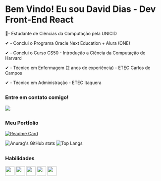 # Bem Vindo! Eu sou David Dias - Dev Front-End React

📝- Estudante de Ciências da Computação pela UNICID

✔ - Conclui o Programa Oracle Next Education + Alura (ONE)

✔ - Conclui o Curso CS50 - Introdução a Ciência da Computação de Harvard

✔ - Técnico em Enfermagem (2 anos de experiência) - ETEC Carlos de Campos

✔ - Técnico em Administração - ETEC Itaquera

##

### Entre em contato comigo!

<div>
  <a href="https://www.linkedin.com/in/daviddias99/" target="_blank"><img src="https://img.shields.io/badge/LinkedIn-0077B5?style=for-the-badge&logo=linkedin&logoColor=white"/></a>
  
 <!-- ![Snake animation](https://github.com/DavidDias1999/DavidDias1999/blob/output/github-contribution-grid-snake.svg)  -->
  
</div>

##
### Meu Portfolio

[![Readme Card](https://github-readme-stats.vercel.app/api/pin/?username=DavidDias1999&repo=Portfolio&show_icons=true&theme=transparent&hide_border=true&hide_rank=true)](https://github.com/DavidDias1999/Portfolio)

![Anurag's GitHub stats](https://github-readme-stats.vercel.app/api?username=DavidDias1999&show_icons=true&theme=transparent&hide_border=true&hide_rank=true&hide=stars)
![Top Langs](https://github-readme-stats.vercel.app/api/top-langs/?username=DavidDias1999&layout=compact&theme=transparent&hide_border=true)

##
### Habilidades

<div style="display: inline_block">
  <img align="center" width="30" src="https://cdn.jsdelivr.net/gh/devicons/devicon/icons/javascript/javascript-original.svg" />
  <img align="center" width="30" src="https://cdn.jsdelivr.net/gh/devicons/devicon/icons/react/react-original.svg" />
  <img align="center" width="30" src="https://cdn.jsdelivr.net/gh/devicons/devicon/icons/html5/html5-original.svg" />
  <img align="center" width="30" src="https://cdn.jsdelivr.net/gh/devicons/devicon/icons/css3/css3-original.svg" />
  <img align="center" width="30" src="https://cdn.jsdelivr.net/gh/devicons/devicon/icons/npm/npm-original-wordmark.svg" /> 
</div>

